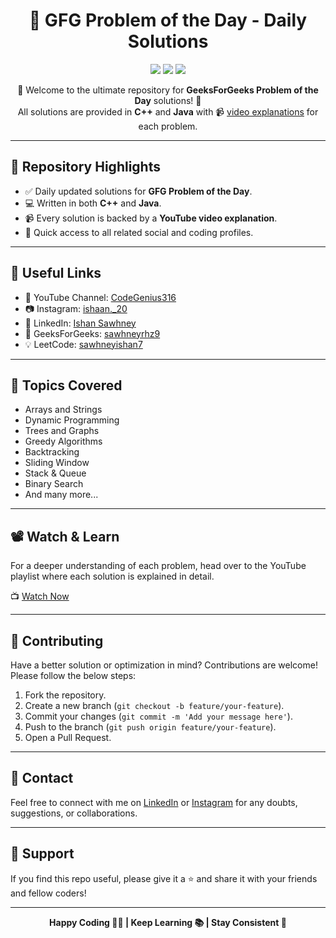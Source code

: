 <h1 align="center">🚀 GFG Problem of the Day - Daily Solutions</h1>

<p align="center">
  <img src="https://img.shields.io/github/languages/top/your-username/gfg-pod?style=for-the-badge" />
  <img src="https://img.shields.io/github/stars/your-username/gfg-pod?style=for-the-badge" />
  <img src="https://img.shields.io/github/forks/your-username/gfg-pod?style=for-the-badge" />
</p>

<p align="center">
  🌟 Welcome to the ultimate repository for <strong>GeeksForGeeks Problem of the Day</strong> solutions! 🌟 <br/>
  All solutions are provided in <strong>C++</strong> and <strong>Java</strong> with 📹 <a href="https://www.youtube.com/@CodeGenius316">video explanations</a> for each problem.
</p>

---

## 📌 Repository Highlights

- ✅ Daily updated solutions for **GFG Problem of the Day**.
- 💻 Written in both **C++** and **Java**.
- 📹 Every solution is backed by a **YouTube video explanation**.
- 🔗 Quick access to all related social and coding profiles.


---

## 🔗 Useful Links

- 🎥 YouTube Channel: [CodeGenius316](https://www.youtube.com/@CodeGenius316)
- 📷 Instagram: [ishaan._20](https://www.instagram.com/ishaan._20)
- 💼 LinkedIn: [Ishan Sawhney](https://www.linkedin.com/in/ishansawhney/)
- 🧠 GeeksForGeeks: [sawhneyrhz9](https://www.geeksforgeeks.org/user/sawhneyrhz9/)
- 💡 LeetCode: [sawhneyishan7](https://leetcode.com/u/sawhneyishan7/)

---

## 🧠 Topics Covered

- Arrays and Strings
- Dynamic Programming
- Trees and Graphs
- Greedy Algorithms
- Backtracking
- Sliding Window
- Stack & Queue
- Binary Search
- And many more...

---

## 📽️ Watch & Learn

For a deeper understanding of each problem, head over to the YouTube playlist where each solution is explained in detail.

📺 [Watch Now](https://www.youtube.com/@CodeGenius316)

---

## 🤝 Contributing

Have a better solution or optimization in mind? Contributions are welcome! Please follow the below steps:

1. Fork the repository.
2. Create a new branch (`git checkout -b feature/your-feature`).
3. Commit your changes (`git commit -m 'Add your message here'`).
4. Push to the branch (`git push origin feature/your-feature`).
5. Open a Pull Request.

---

## 📧 Contact

Feel free to connect with me on [LinkedIn](https://www.linkedin.com/in/ishansawhney/) or [Instagram](https://www.instagram.com/ishaan._20) for any doubts, suggestions, or collaborations.

---

## 🙌 Support

If you find this repo useful, please give it a ⭐ and share it with your friends and fellow coders!

---

<p align="center">
  <strong>Happy Coding 👨‍💻 | Keep Learning 📚 | Stay Consistent 💪</strong>
</p>


